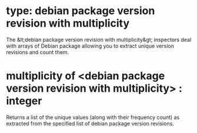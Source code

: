 # type: debian package version revision with multiplicity

The &amp;lt;debian package version revision with multiplicity&amp;gt; inspectors deal with arrays of Debian package  allowing you to extract unique version revisions and count them.

# multiplicity of &lt;debian package version revision with multiplicity&gt; : integer

Returns a list of the unique values (along with their frequency count) as extracted from the specified list of debian package version revisions.
